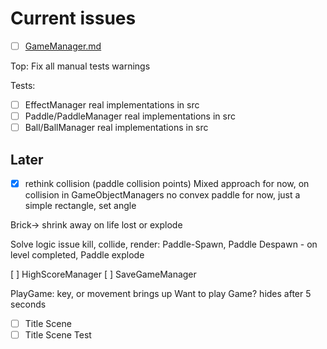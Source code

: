 # Current issues

- [ ] [GameManager.md](Manager/GameManager.md)

Top: Fix all manual tests warnings

Tests:

- [ ] EffectManager real implementations in src
- [ ] Paddle/PaddleManager real implementations in src
- [ ] Ball/BallManager real implementations in src

## Later

- [X] rethink collision (paddle collision points)
  Mixed approach for now, on collision in GameObjectManagers
  no convex paddle for now, just a simple rectangle, set angle

Brick-> shrink away on life lost or explode

Solve logic issue kill, collide, render:
Paddle-Spawn, Paddle Despawn - on level completed, Paddle explode

[ ] HighScoreManager
[ ] SaveGameManager

PlayGame: key, or movement brings up Want to play Game? hides after 5 seconds

- [ ] Title Scene
- [ ] Title Scene Test
